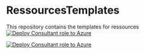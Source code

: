 # RessourcesTemplates
This repository contains the templates for ressources
[![Deploy Consultant role to Azure](https://aka.ms/deploytoazurebutton)](https://portal.azure.com/#create/Microsoft.Template/uri/https%3A%2F%2Fraw.githubusercontent.com%2FOne-Data%2FRessourcesTemplates%2Fmain%2FConsultantRoleDefinition.json%3Ftoken%3DATYMHI63B6IWKPJXZSSJFCDAP3PIU%0D%0A)


[![Deploy Consultant role to Azure](https://aka.ms/deploytoazurebutton)](https://portal.azure.com/#create/Microsoft.Template/uri/https%3A%2F%2Fraw.githubusercontent.com%2FOne-Data%2FRessourcesTemplates%2Fmain%2FTemplateResourceGroup.json)
